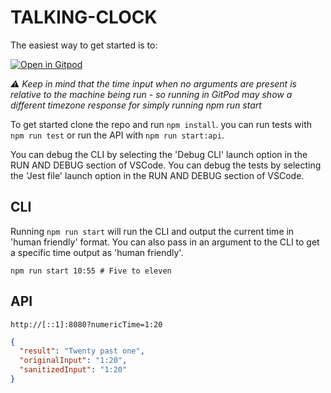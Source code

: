 # TALKING-CLOCK

The easiest way to get started is to:

[![Open in Gitpod](https://gitpod.io/button/open-in-gitpod.svg)](https://tomrandell-talkingclock-kxcfot22qfd.ws-eu61.gitpod.io/)

_:warning: Keep in mind that the time input when no arguments are present is relative to the machine being run - so running in GitPod may show a different timezone response for simply running npm run start_

To get started clone the repo and run `npm install`.
you can run tests with `npm run test` or run the API with `npm run start:api`.

You can debug the CLI by selecting the 'Debug CLI' launch option in the RUN AND DEBUG section of VSCode.
You can debug the tests by selecting the 'Jest file' launch option in the RUN AND DEBUG section of VSCode.

## CLI

Running `npm run start` will run the CLI and output the current time in 'human friendly' format.
You can also pass in an argument to the CLI to get a specific time output as 'human friendly'.

```shell
npm run start 10:55 # Five to eleven
```

## API

```shell
http://[::1]:8080?numericTime=1:20
```

```json
{
  "result": "Twenty past one",
  "originalInput": "1:20",
  "sanitizedInput": "1:20"
}
```

